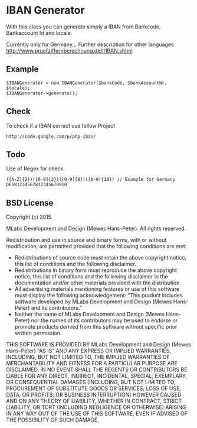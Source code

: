 IBAN Generator
==============

With this class you can generate simply a IBAN from Bankcode, Bankaccount Id and
locale.

Currently only for Germany...
Further description for other languages http://www.pruefziffernberechnung.de/I/IBAN.shtml

Example
-------

    $IBANGenerator = new IBANGenerator($bankCode, $bankAccountNr, $locale);
    $IBANGenerator->generate();

Check
-----

To check if a IBAN correct use follow Project

    http://code.google.com/p/php-iban/

Todo
----

Use of Regex for check

    ([A-Z]{2})([0-9]{2})([0-9]{8})([0-9]{10}) // Example for Germany DE581234567812345678910
    
BSD License
-----------

Copyright (c) 2015

MLabs Development and Design (Mewes Hans-Peter). All rights reserved.

Redistribution and use in source and binary forms, with or without modification, are permitted provided that the following conditions are met:

- Redistributions of source code must retain the above copyright notice, this list of conditions and the following disclaimer.
- Redistributions in binary form must reproduce the above copyright notice, this list of conditions and the following disclaimer in the documentation and/or other materials provided with the distribution.
- All advertising materials mentioning features or use of this software must display the following acknowledgement: “This product includes software developed by MLabs Development and Design (Mewes Hans-Peter) and its contributors.”
- Neither the name of MLabs Development and Design (Mewes Hans-Peter) nor the names of its contributors may be used to endorse or promote products derived from this software without specific prior written permission.

THIS SOFTWARE IS PROVIDED BY MLabs Development and Design (Mewes Hans-Peter) “AS IS” AND ANY EXPRESS OR IMPLIED WARRANTIES, INCLUDING, BUT NOT LIMITED TO, THE IMPLIED WARRANTIES OF MERCHANTABILITY AND FITNESS FOR A PARTICULAR PURPOSE ARE DISCLAIMED. IN NO EVENT SHALL THE REGENTS OR CONTRIBUTORS BE LIABLE FOR ANY DIRECT, INDIRECT, INCIDENTAL, SPECIAL, EXEMPLARY, OR CONSEQUENTIAL DAMAGES (INCLUDING, BUT NOT LIMITED TO, PROCUREMENT OF SUBSTITUTE GOODS OR SERVICES; LOSS OF USE, DATA, OR PROFITS; OR BUSINESS INTERRUPTION) HOWEVER CAUSED AND ON ANY THEORY OF LIABILITY, WHETHER IN CONTRACT, STRICT LIABILITY, OR TORT (INCLUDING NEGLIGENCE OR OTHERWISE) ARISING IN ANY WAY OUT OF THE USE OF THIS SOFTWARE, EVEN IF ADVISED OF THE POSSIBILITY OF SUCH DAMAGE.
